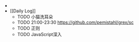 -
- [[Daily Log]]
	- TODO 小猫洗耳朵
	- TODO 21:00-23:30 https://github.com/pemistahl/grex/sc
	- TODO 正则
	- TODO JavaScript深入